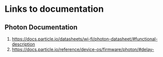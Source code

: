 # Links to documentation
## Photon Documentation
1. https://docs.particle.io/datasheets/wi-fi/photon-datasheet/#functional-description
2. https://docs.particle.io/reference/device-os/firmware/photon/#delay-
